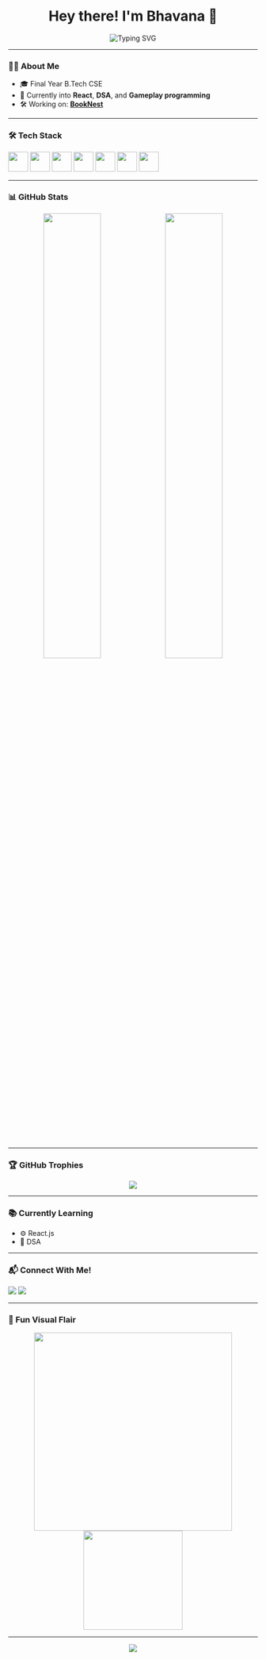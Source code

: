 <h1 align="center">Hey there! I'm Bhavana 👋</h1>
<p align="center">
  <img src="https://readme-typing-svg.herokuapp.com?font=Fira+Code&weight=500&size=24&pause=1000&center=true&vCenter=true&width=435&lines=Final+Year+CS+Undergrad+%F0%9F%93%9A;Fullstack+%7C+React+%7C+DSA+in+Progress;Gameplay+Programming+Dreamer+%F0%9F%8E%AE;Building+BookNest+and+More...+%F0%9F%8C%9F" alt="Typing SVG" />
</p>

---

### 👩‍💻 About Me
- 🎓 Final Year B.Tech CSE
- 🧠 Currently into **React**, **DSA**, and **Gameplay programming**
- 🛠️ Working on: [**BookNest**](#)
---

### 🛠️ Tech Stack
<p align="left">
  <img src="https://cdn.jsdelivr.net/gh/devicons/devicon/icons/html5/html5-original.svg" width="40" />
  <img src="https://cdn.jsdelivr.net/gh/devicons/devicon/icons/css3/css3-original.svg" width="40" />
  <img src="https://cdn.jsdelivr.net/gh/devicons/devicon/icons/javascript/javascript-original.svg" width="40" />
  <img src="https://cdn.jsdelivr.net/gh/devicons/devicon/icons/react/react-original.svg" width="40" />
  <img src="https://cdn.jsdelivr.net/gh/devicons/devicon/icons/nodejs/nodejs-original.svg" width="40" />
  <img src="https://cdn.jsdelivr.net/gh/devicons/devicon/icons/java/java-original.svg" width="40" />
  <img src="https://cdn.jsdelivr.net/gh/devicons/devicon/icons/github/github-original.svg" width="40" />
</p>

---

### 📊 GitHub Stats
<p align="center">
  <img src="https://github-readme-stats.vercel.app/api?username=bhavana-201&show_icons=true&theme=radical" width="48%" />
  <img src="https://streak-stats.demolab.com?user=bhavana-201&theme=radical&hide_border=true" width="48%" />
</p>

---

### 🏆 GitHub Trophies
<p align="center">
  <img src="https://github-profile-trophy.vercel.app/?username=bhavana-201&theme=dracula&column=6&margin-w=15&margin-h=15" />
</p>

---

### 📚 Currently Learning
- ⚙️ React.js 
- 🧠 DSA 

---

### 📬 Connect With Me!
<p align="left">
  <a href="bhavanapendyala9@gmail.com"><img src="https://img.shields.io/badge/Gmail-D14836?style=flat-square&logo=gmail&logoColor=white"/></a>
  <a href="https://www.linkedin.com/in/bhavanapendyala/" target="_blank"><img src="https://img.shields.io/badge/LinkedIn-blue?style=flat-square&logo=linkedin&logoColor=white" /></a>
</p>

---

### 🌈 Fun Visual Flair
<p align="center">
  <img src="https://raw.githubusercontent.com/abhisheknaiidu/abhisheknaiidu/master/code.gif" width="400" />
  <img src="https://media.giphy.com/media/qgQUggAC3Pfv687qPC/giphy.gif" width="200"/>
</p>

---

<p align="center">
  <img src="https://capsule-render.vercel.app/api?type=waving&height=100&color=gradient&section=footer"/>
</p>
